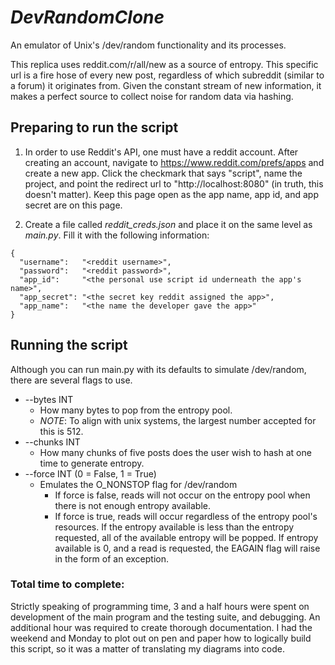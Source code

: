 # *DevRandomClone*

An emulator of Unix's /dev/random functionality and its processes. 

This replica uses reddit.com/r/all/new as a source of entropy. This specific url is a fire hose of
every new post, regardless of which subreddit (similar to a forum) it originates from. Given the constant stream of
new information, it makes a perfect source to collect noise for random data via hashing.

## Preparing to run the script

1) In order to use Reddit's API, one must have a reddit account. After creating an account, navigate to 
https://www.reddit.com/prefs/apps and create a new app. Click the checkmark that says "script", name the project, and 
point the redirect url to "http://localhost:8080" (in truth, this doesn't matter). Keep this page open as the app name, 
app id, and app secret are on this page.

2) Create a file called *reddit_creds.json* and place it on the same level as *main.py*. Fill it with the following
information: 
```
{
  "username":   "<reddit username>",
  "password":   "<reddit password>",
  "app_id":     "<the personal use script id underneath the app's name>",
  "app_secret": "<the secret key reddit assigned the app>",
  "app_name":   "<the name the developer gave the app>"
}
```

## Running the script

Although you can run main.py with its defaults to simulate /dev/random, there are several flags to use.
- --bytes INT
    - How many bytes to pop from the entropy pool.
    - *NOTE*: To align with unix systems, the largest number accepted for this is 512.
- --chunks INT
    - How many chunks of five posts does the user wish to hash at one time to generate entropy.
- --force INT (0 = False, 1 = True)
    - Emulates the O_NONSTOP flag for /dev/random 
        - If force is false, reads will not occur on the entropy pool when there is not enough entropy available. 
        - If force is true, reads will occur regardless of the entropy pool's resources. If the entropy available is 
            less than the entropy requested, all of the available entropy will be popped. If entropy available is 0, 
            and a read is requested, the EAGAIN flag will raise in the form of an exception.
            
            
### Total time to complete: 

Strictly speaking of programming time, 3 and a half hours were spent on development of the main program and the testing 
suite, and debugging. An additional hour was required to create thorough documentation. I had the weekend and Monday to
plot out on pen and paper how to logically build this script, so it was a matter of translating my diagrams into code.
            

